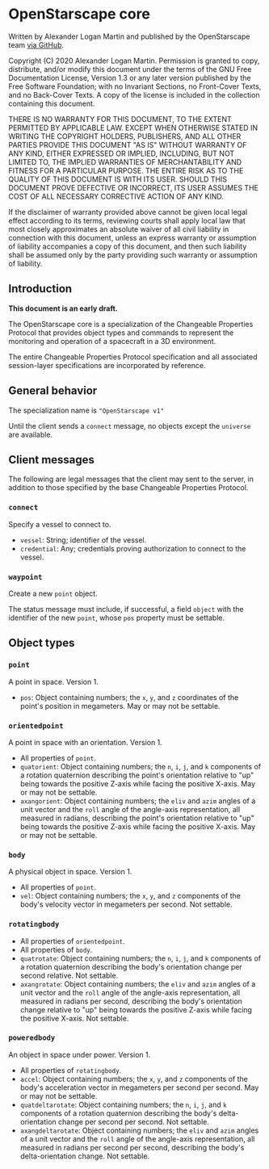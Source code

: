 # OpenStarscape core

Written by Alexander Logan Martin and published by the OpenStarscape team [via GitHub](https://github.com/OpenStarscape/Protocol).

Copyright (C) 2020 Alexander Logan Martin.
Permission is granted to copy, distribute, and/or modify this document under the terms of the GNU Free Documentation License, Version 1.3 or any later version published by the Free Software Foundation; with no Invariant Sections, no Front-Cover Texts, and no Back-Cover Texts. A copy of the license is included in the collection containing this document.

THERE IS NO WARRANTY FOR THIS DOCUMENT, TO THE EXTENT PERMITTED BY APPLICABLE LAW. EXCEPT WHEN OTHERWISE STATED IN WRITING THE COPYRIGHT HOLDERS, PUBLISHERS, AND ALL OTHER PARTIES PROVIDE THIS DOCUMENT "AS IS" WITHOUT WARRANTY OF ANY KIND, EITHER EXPRESSED OR IMPLIED, INCLUDING, BUT NOT LIMITED TO, THE IMPLIED WARRANTIES OF MERCHANTABILITY AND FITNESS FOR A PARTICULAR PURPOSE. THE ENTIRE RISK AS TO THE QUALITY OF THIS DOCUMENT IS WITH ITS USER. SHOULD THIS DOCUMENT PROVE DEFECTIVE OR INCORRECT, ITS USER ASSUMES THE COST OF ALL NECESSARY CORRECTIVE ACTION OF ANY KIND.

If the disclaimer of warranty provided above cannot be given local legal effect according to its terms, reviewing courts shall apply local law that most closely approximates an absolute waiver of all civil liability in connection with this document, unless an express warranty or assumption of liability accompanies a copy of this document, and then such liability shall be assumed only by the party providing such warranty or assumption of liability.

## Introduction

**This document is an early draft.**

The OpenStarscape core is a specialization of the Changeable Properties Protocol that provides object types and commands to represent the monitoring and operation of a spacecraft in a 3D environment.

The entire Changeable Properties Protocol specification and all associated session-layer specifications are incorporated by reference.

## General behavior

The specialization name is `"OpenStarscape v1"`

Until the client sends a `connect` message, no objects except the `universe` are available.

## Client messages

The following are legal messages that the client may sent to the server, in addition to those specified by the base Changeable Properties Protocol.

### `connect`

Specify a vessel to connect to.

* `vessel`: String; identifier of the vessel.
* `credential`: Any; credentials proving authorization to connect to the vessel.

### `waypoint`

Create a new `point` object.

The status message must include, if successful, a field `object` with the identifier of the new `point`, whose `pos` property must be settable.

## Object types

### `point`

A point in space. Version 1.

* `pos`: Object containing numbers; the `x`, `y`, and `z` coordinates of the point's position in megameters. May or may not be settable.

### `orientedpoint`

A point in space with an orientation. Version 1.

* All properties of `point`.
* `quatorient`: Object containing numbers; the `n`, `i`, `j`, and `k` components of a rotation quaternion describing the point's orientation relative to "up" being towards the positive Z-axis while facing the positive X-axis. May or may not be settable.
* `axangorient`: Object containing numbers; the `eliv` and `azim` angles of a unit vector and the `roll` angle of the angle-axis representation, all measured in radians, describing the point's orientation relative to "up" being towards the positive Z-axis while facing the positive X-axis. May or may not be settable.

### `body`

A physical object in space. Version 1.

* All properties of `point`.
* `vel`: Object containing numbers; the `x`, `y`, and `z` components of the body's velocity vector in megameters per second. Not settable.

### `rotatingbody`

* All properties of `orientedpoint`.
* All properties of `body`.
* `quatrotate`: Object containing numbers; the `n`, `i`, `j`, and `k` components of a rotation quaternion describing the body's orientation change per second relative. Not settable.
* `axangrotate`: Object containing numbers; the `eliv` and `azim` angles of a unit vector and the `roll` angle of the angle-axis representation, all measured in radians per second, describing the body's orientation change relative to "up" being towards the positive Z-axis while facing the positive X-axis. Not settable.

### `poweredbody`

An object in space under power. Version 1.

* All properties of `rotatingbody`.
* `accel`: Object containing numbers; the `x`, `y`, and `z` components of the body's acceleration vector in megameters per second per second. May or may not be settable.
* `quatdeltarotate`: Object containing numbers; the `n`, `i`, `j`, and `k` components of a rotation quaternion describing the body's delta-orientation change per second per second. Not settable.
* `axangdeltarotate`: Object containing numbers; the `eliv` and `azim` angles of a unit vector and the `roll` angle of the angle-axis representation, all measured in radians per second per second, describing the body's delta-orientation change. Not settable.
